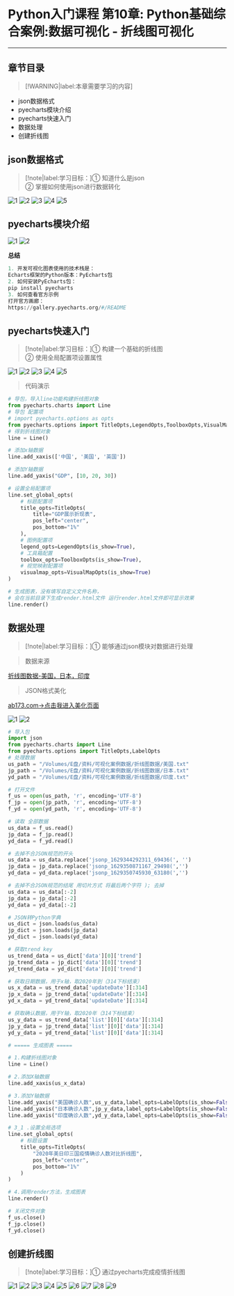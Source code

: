 # Python入门课程 第10章: Python基础综合案例:数据可视化 - 折线图可视化

---

## **章节目录**

> [!WARNING|label:本章需要学习的内容]

+ json数据格式
+ pyecharts模块介绍
+ pyecharts快速入门
+ 数据处理
+ 创建折线图


## **json数据格式**

>[!note|label:学习目标：]① 知道什么是json <br/> ② 掌握如何使用json进行数据转化

![1](https://img-blog.csdnimg.cn/b03c8794448644b08e56a6e90a449439.jpeg)
![2](https://img-blog.csdnimg.cn/9725a1a898d545d1b6f93c5725597848.jpeg)
![3](https://img-blog.csdnimg.cn/4f2a4a8d65e9423089bfa66351ecb953.jpeg)
![4](https://img-blog.csdnimg.cn/309278c2b6604cd399cf1c7ff9752af5.jpeg)
![5](https://img-blog.csdnimg.cn/6ec75db331d741c69b47e25d2808ee63.jpeg)


## **pyecharts模块介绍**

![1](https://img-blog.csdnimg.cn/4e0684d1deb14b98b06a8a632d6ca633.jpeg)
![2](https://img-blog.csdnimg.cn/30bc8bb0fba5412aaa8a9fa9af6502d7.jpeg)
 
 **总结**

 ```py
1. 开发可视化图表使用的技术栈是：
Echarts框架的Python版本：PyEcharts包
2. 如何安装PyEcharts包：
pip install pyecharts
3. 如何查看官方示例
打开官方画廊：
https://gallery.pyecharts.org/#/README

 ```


 ## **pyecharts快速入门**

>[!note|label:学习目标：]① 构建一个基础的折线图 <br/> ② 使用全局配置项设置属性

![1](https://img-blog.csdnimg.cn/02ff1c83633c492fac2150e2c1aaf6e7.jpeg)
![2](https://img-blog.csdnimg.cn/8d4c60e77c3e47bc853ef3f100974d05.jpeg)
![3](https://img-blog.csdnimg.cn/a7a709c06d6445e29e005f71586f8358.jpeg)
![4](https://img-blog.csdnimg.cn/047e7eabffd6479aa03af31c7ca3299e.jpeg)
![5](https://img-blog.csdnimg.cn/789ff3f3319c4ba4ab28f8d60ebddcaa.jpeg)

> 代码演示
```python
# 导包，导入line功能构建折线图对象
from pyecharts.charts import Line
# 导包 配置项
# import pyecharts.options as opts
from pyecharts.options import TitleOpts,LegendOpts,ToolboxOpts,VisualMapOpts
# 得到折线图对象
line = Line()

# 添加x轴数据
line.add_xaxis(['中国', '美国', '英国'])

# 添加Y轴数据
line.add_yaxis("GDP", [10, 20, 30])

# 设置全局配置项
line.set_global_opts(
    # 标题配置项
    title_opts=TitleOpts(
        title="GDP展示折现表",
        pos_left="center",
        pos_bottom="1%"
    ),
    # 图例配置项
    legend_opts=LegendOpts(is_show=True),
    # 工具箱配置
    toolbox_opts=ToolboxOpts(is_show=True),
    # 视觉映射配置项
    visualmap_opts=VisualMapOpts(is_show=True)
)

# 生成图表，没有填写自定义文件名称，
# 会在当前目录下生成render.html文件 运行render.html文件即可显示效果
line.render()
```

## **数据处理**


>[!note|label:学习目标：]① 能够通过json模块对数据进行处理

> 数据来源

[折线图数据-美国，日本，印度](Python笔记/基础入门/数据/折线图数据.md)

> JSON格式美化

[ab173.com->点击我进入美化页面](http://ab173.com)

![1](https://img-blog.csdnimg.cn/e5705781572643dd8f6b470162a47794.jpeg)
![2](https://img-blog.csdnimg.cn/4cdd57ae39104add9d5a8d2372a80664.jpeg)



```python
# 导入包
import json
from pyecharts.charts import Line
from pyecharts.options import TitleOpts,LabelOpts
# 处理数据
us_path = "/Volumes/E盘/资料/可视化案例数据/折线图数据/美国.txt"
jp_path = "/Volumes/E盘/资料/可视化案例数据/折线图数据/日本.txt"
yd_path = "/Volumes/E盘/资料/可视化案例数据/折线图数据/印度.txt"

# 打开文件
f_us = open(us_path, 'r', encoding='UTF-8')
f_jp = open(jp_path, 'r', encoding='UTF-8')
f_yd = open(yd_path, 'r', encoding='UTF-8')

# 读取 全部数据
us_data = f_us.read()
jp_data = f_jp.read()
yd_data = f_yd.read()

# 去掉不合JSON规范的开头
us_data = us_data.replace('jsonp_1629344292311_69436(', '')
jp_data = jp_data.replace('jsonp_1629350871167_29498(','')
yd_data = yd_data.replace('jsonp_1629350745930_63180(','')

# 去掉不合JSON规范的结尾 用切片方式 将最后两个字符 ); 去掉
us_data = us_data[:-2]
jp_data = jp_data[:-2]
yd_data = yd_data[:-2]

# JSON转Python字典
us_dict = json.loads(us_data)
jp_dict = json.loads(jp_data)
yd_dict = json.loads(yd_data)

# 获取trend key
us_trend_data = us_dict['data'][0]['trend']
jp_trend_data = jp_dict['data'][0]['trend']
yd_trend_data = yd_dict['data'][0]['trend']

# 获取日期数据，用于x轴，取2020年到（314下标结束）
us_x_data = us_trend_data['updateDate'][:314]
jp_x_data = jp_trend_data['updateDate'][:314]
yd_x_data = yd_trend_data['updateDate'][:314]

# 获取确认数据，用于Y轴，取2020年（314下标结束）
us_y_data = us_trend_data['list'][0]['data'][:314]
jp_y_data = jp_trend_data['list'][0]['data'][:314]
yd_y_data = yd_trend_data['list'][0]['data'][:314]

# ===== 生成图表 =====

# 1.构建折线图对象
line = Line()

# 2.添加X轴数据
line.add_xaxis(us_x_data)

# 3.添加Y轴数据
line.add_yaxis("美国确诊人数",us_y_data,label_opts=LabelOpts(is_show=False)) # 标签不显示
line.add_yaxis("日本确诊人数",jp_y_data,label_opts=LabelOpts(is_show=False))
line.add_yaxis("印度确诊人数",yd_y_data,label_opts=LabelOpts(is_show=False))

# 3_1 .设置全局选项
line.set_global_opts(
    # 标题设置
    title_opts=TitleOpts(
        "2020年美日印三国疫情确诊人数对比折线图",
        pos_left="center",
        pos_bottom="1%"
    )
)

# 4.调用render方法，生成图表
line.render()

# 关闭文件对象
f_us.close()
f_jp.close()
f_yd.close()
```

## **创建折线图**

>[!note|label:学习目标：]① 通过pyecharts完成疫情折线图

![1](https://img-blog.csdnimg.cn/18fde0d898194a1f95120666ab1b7a0a.jpeg)
![2](https://img-blog.csdnimg.cn/3e4ac3a5eb6e45d0b6e0c5e811708ccb.jpeg)
![3](https://img-blog.csdnimg.cn/d4de80d821d1476bb1243a9743a5b2ac.jpeg)
![4](https://img-blog.csdnimg.cn/79b7a09bfeec48f9a6e6b70a7dc0170d.jpeg)
![5](https://img-blog.csdnimg.cn/25cdbc0e299a46298e1d2c5a8bd95b05.jpeg)
![6](https://img-blog.csdnimg.cn/56af405147a44aaaac2b839146d64048.jpeg)
![7](https://img-blog.csdnimg.cn/0a6851e2647441eabdad78f7918f0de6.jpeg)
![8](https://img-blog.csdnimg.cn/c085103eebd14288b32644e3bf4fd4d0.jpeg)
![9](https://img-blog.csdnimg.cn/370123137fc941ba97fe7256c05435a3.jpeg)